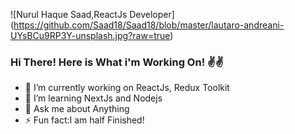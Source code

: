 ![Nurul Haque Saad,ReactJs Developer] (https://github.com/Saad18/Saad18/blob/master/lautaro-andreani-UYsBCu9RP3Y-unsplash.jpg?raw=true)

### Hi There! Here is What i'm Working On! ✌✌

- 🔭 I’m currently working on ReactJs, Redux Toolkit
- 🌱 I’m  learning NextJs and Nodejs
- 💬 Ask me about Anything
- ⚡ Fun fact:I am half Finished!
